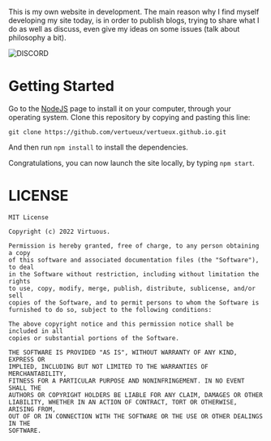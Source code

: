 This is my own website in development. The main reason why I find myself developing my site today, is in order to publish blogs, trying to share what I do as well as discuss, even give my ideas on some issues (talk about philosophy a bit).


![DISCORD](https://img.shields.io/badge/Contact%20me%20on%20Discord-now%239470-informational)

# Getting Started

Go to the [NodeJS](https://nodejs.org) page to install it on your computer, through your operating system. 
Clone this repository by copying and pasting this line:
```
git clone https://github.com/vertueux/vertueux.github.io.git
```
And then run `npm install` to install the dependencies.

Congratulations, you can now launch the site locally, by typing `npm start`.

# LICENSE
```
MIT License

Copyright (c) 2022 Virtuous.

Permission is hereby granted, free of charge, to any person obtaining a copy
of this software and associated documentation files (the "Software"), to deal
in the Software without restriction, including without limitation the rights
to use, copy, modify, merge, publish, distribute, sublicense, and/or sell
copies of the Software, and to permit persons to whom the Software is
furnished to do so, subject to the following conditions:

The above copyright notice and this permission notice shall be included in all
copies or substantial portions of the Software.

THE SOFTWARE IS PROVIDED "AS IS", WITHOUT WARRANTY OF ANY KIND, EXPRESS OR
IMPLIED, INCLUDING BUT NOT LIMITED TO THE WARRANTIES OF MERCHANTABILITY,
FITNESS FOR A PARTICULAR PURPOSE AND NONINFRINGEMENT. IN NO EVENT SHALL THE
AUTHORS OR COPYRIGHT HOLDERS BE LIABLE FOR ANY CLAIM, DAMAGES OR OTHER
LIABILITY, WHETHER IN AN ACTION OF CONTRACT, TORT OR OTHERWISE, ARISING FROM,
OUT OF OR IN CONNECTION WITH THE SOFTWARE OR THE USE OR OTHER DEALINGS IN THE
SOFTWARE.
``` 